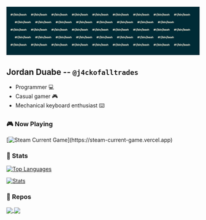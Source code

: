 ![](static/img/banner.png)

## Jordan Duabe -- `@j4ckofalltrades`

- Programmer :computer:
- Casual gamer :video_game:
- Mechanical keyboard enthusiast :keyboard:

### :video_game: Now Playing 

[![Steam Current Game](https://steam-current-game.vercel.app/api/?steamids=76561198311570174")](https://steam-current-game.vercel.app)


### :1234: Stats 

[![Top Languages](https://github-readme-stats.vercel.app/api/top-langs/?username=j4ckofalltrades&custom_title=Languages&layout=compact&hide=html,css,scss,javascript,vim%20script,makefile&theme=solarized-dark)](https://github.com/anuraghazra/github-readme-stats)

[![Stats](https://github-readme-stats.vercel.app/api?username=j4ckofalltrades&show_icons=true&count_private=true&custom_title=GitHub%20Stats&theme=solarized-dark)](https://github.com/anuraghazra/github-readme-stats)

### :pushpin: Repos 

<a href="https://github.com/j4ckofalltrades/dotfiles">
  <img align="center"
    class="projects"
    src="https://github-readme-stats.vercel.app/api/pin/?username=j4ckofalltrades&repo=dotfiles&theme=solarized-dark" />
</a>
<a href="https://github.com/j4ckofalltrades/keebs">
  <img align="center"
    class="projects"
    src="https://github-readme-stats.vercel.app/api/pin/?username=j4ckofalltrades&repo=keebs&theme=solarized-dark" />
</a>
